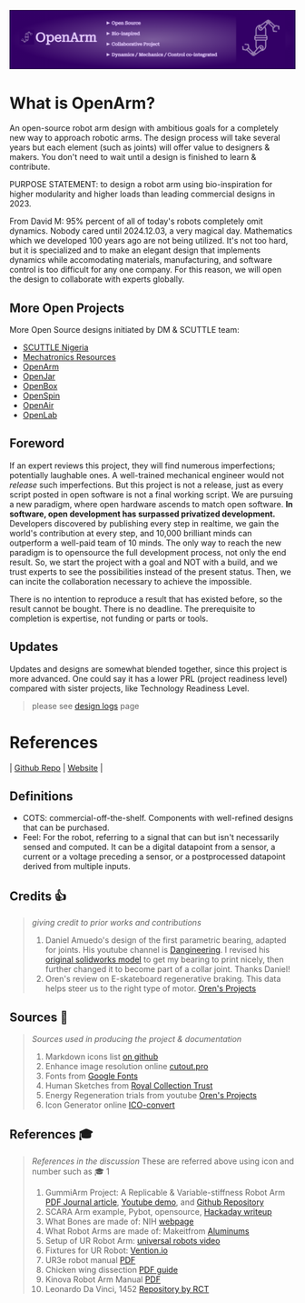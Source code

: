 ![openarm banner](/img/banner_openArm.png)

# What is OpenArm?
An open-source robot arm design with ambitious goals for a completely new way to approach robotic arms.  The design process will take several years but each element (such as joints) will offer value to designers & makers.  You don't need to wait until a design is finished to learn & contribute.

PURPOSE STATEMENT: to design a robot arm using bio-inspiration for higher modularity and higher loads than leading commercial designs in 2023.

From David M: 95% percent of all of today's robots completely omit dynamics.  Nobody cared until 2024.12.03, a very magical day. Mathematics which we developed 100 years ago are not being utilized.  It's not too hard, but it is specialized and to make an elegant design that implements dynamics while accomodating materials, manufacturing, and software control is too difficult for any one company.  For this reason, we will open the design to collaborate with experts globally.

## More Open Projects
More Open Source designs initiated by DM & SCUTTLE team:
* [SCUTTLE Nigeria](https://bit.ly/scuttleNigeria1)
* [Mechatronics Resources](https://bit.ly/openmechatronics)
* [OpenArm](https://bit.ly/openarm)
* [OpenJar](https://bit.ly/openjarproject_v1)
* [OpenBox](https://bit.ly/openboxproject)
* [OpenSpin](https://bit.ly/openspinproject)
* [OpenAir](https://bit.ly/openairproject)
* [OpenLab](https://bit.ly/openlabproject)

## Foreword

If an expert reviews this project, they will find numerous imperfections; potentially laughable ones.  A well-trained mechanical engineer would not _release_ such imperfections. But this project is not a release, just as every script posted in open software is not a final working script. We are pursuing a new paradigm, where open hardware ascends to match open software.  __In software, open development has surpassed privatized development.__ Developers discovered by publishing every step in realtime, we gain the world's contribution at every step, and 10,000 brilliant minds can outperform a well-paid team of 10 minds.  The only way to reach the new paradigm is to opensource the full development process, not only the end result.  So, we start the project with a goal and NOT with a build, and we trust experts to see the possibilities instead of the present status.  Then, we can incite the collaboration necessary to achieve the impossible.

There is no intention to reproduce a result that has existed before, so the result cannot be bought.  There is no deadline.  The prerequisite to completion is expertise, not funding or parts or tools.

## Updates

Updates and designs are somewhat blended together, since this project is more advanced.  One could say it has a lower PRL (project readiness level) compared with sister projects, like Technology Readiness Level.  

>
> please see [design logs](logs.md) page
>
>

# References

| [Github Repo](https://github.com/dmalawey/OpenArm ':class=button') 
| [Website](https://qr.page/g/2wY5JrxcciD ':class=button')
|

## Definitions

* COTS: commercial-off-the-shelf.  Components with well-refined designs that can be purchased.
* Feel: For the robot, referring to a signal that can but isn't necessarily sensed and computed. It can be a digital datapoint from a sensor, a current or a voltage preceding a sensor, or a postprocessed datapoint derived from multiple inputs.
  
## Credits 👍

> _giving credit to prior works and contributions_
> 
> 1. Daniel Amuedo's design of the first parametric bearing, adapted for joints. His youtube channel is [Dangineering](https://www.youtube.com/@Dangineering).  I revised his [original solidworks model](https://www.printables.com/model/263264-200mm-bore-5mm-bore-cheap-ultra-thin-parametric-ba/filess) to get my bearing to print nicely, then further changed it to become part of a collar joint.  Thanks Daniel!
> 2. Oren's review on E-skateboard regenerative braking.  This data helps steer us to the right type of motor.  [Oren's Projects](https://youtu.be/HmUrjAJ5_jA?t=389)

## Sources 📖

> _Sources used in producing the project & documentation_
>
> 1. Markdown icons list [on github](https://gist.github.com/rxaviers/7360908#file-gistfile1-md)
> 2. Enhance image resolution online [cutout.pro](https://www.cutout.pro/photo-enhancer-sharpener-upscaler/upload)
> 3. Fonts from [Google Fonts](https://fonts.google.com/?query=robo)
> 4. Human Sketches from [Royal Collection Trust](https://www.rct.uk/collection/919013/the-muscles-of-the-shoulder-and-arm-recto-the-muscles-of-the-shoulder-and-arm-and)
> 5. Energy Regeneration trials from youtube [Oren's Projects](https://youtu.be/HmUrjAJ5_jA)
> 6. Icon Generator online [ICO-convert](https://icoconvert.com/)

## References 🎓

> _References in the discussion_
> These are referred above using icon and number such as :mortar_board: 1
>
> 1. GummiArm Project: A Replicable & Variable-stiffness Robot Arm [PDF Journal article](https://www.ncbi.nlm.nih.gov/pmc/articles/PMC8963345/pdf/fnbot-16-836772.pdf), [Youtube demo](https://youtu.be/ytCcpD84Jt0), and [Github Repository](https://github.com/mstoelen/GummiArm)
> 2. SCARA Arm example, Pybot, opensource, [Hackaday writeup](https://hackaday.io/project/175419-pybot-scara-robotic-arm-3d-printed-python)
> 3. What Bones are made of: NIH [webpage](https://www.niams.nih.gov/health-topics/what-bone#:~:text=Bone%20is%20made%20of%20protein,the%20bone%20can%20resist%20breaking.)
> 4. What Robot Arms are made of: Makeitfrom [Aluminums](https://www.makeitfrom.com/material-properties/6061-AlMg1SiCu-3.3214-H20-A96061-Aluminum)
> 5. Setup of UR Robot Arm: [universal robots video](https://video.universal-robots.com/ur-3-unboxing-video)
> 6. Fixtures for UR Robot: [Vention.io](https://vention.io/designs/ur5-robot-tending-bench-35492)
> 7. UR3e robot manual [PDF](https://s3-eu-west-1.amazonaws.com/ur-support-site/105370/99202_UR5_User_Manual_en_Global.pdf)
> 8. Chicken wing dissection [PDF guide](https://assist.asta.edu.au/sites/assist.asta.edu.au/files/SOP%20Performing%20a%20chicken%20wing%20dissection.pdf)
> 9. Kinova Robot Arm Manual [PDF](https://drive.google.com/file/d/1xQbkx1-v3SfAentKR9f3p3c2SVdViyQl/view)
> 10. Leonardo Da Vinci, 1452 [Repository by RCT](https://www.rct.uk/collection/919013/the-muscles-of-the-shoulder-and-arm-recto-the-muscles-of-the-shoulder-and-arm-and)
